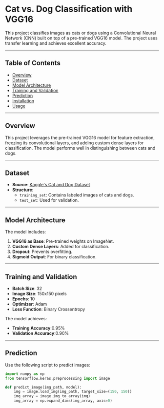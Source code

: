 # Cat vs. Dog Classification with VGG16

This project classifies images as cats or dogs using a Convolutional Neural Network (CNN) built on top of a pre-trained VGG16 model. The project uses transfer learning and achieves excellent accuracy.

---

## Table of Contents

- [Overview](#overview)
- [Dataset](#dataset)
- [Model Architecture](#model-architecture)
- [Training and Validation](#training-and-validation)
- [Prediction](#prediction)
- [Installation](#installation)
- [Usage](#usage)

---

## Overview

This project leverages the pre-trained VGG16 model for feature extraction, freezing its convolutional layers, and adding custom dense layers for classification. The model performs well in distinguishing between cats and dogs.

---

## Dataset

- **Source**: [Kaggle's Cat and Dog Dataset](https://www.kaggle.com/tongpython/cat-and-dog)
- **Structure**:
  - `training_set`: Contains labeled images of cats and dogs.
  - `test_set`: Used for validation.

---

## Model Architecture

The model includes:
1. **VGG16 as Base**: Pre-trained weights on ImageNet.
2. **Custom Dense Layers**: Added for classification.
3. **Dropout**: Prevents overfitting.
4. **Sigmoid Output**: For binary classification.

---

## Training and Validation

- **Batch Size**: 32
- **Image Size**: 150x150 pixels
- **Epochs**: 10
- **Optimizer**: Adam
- **Loss Function**: Binary Crossentropy

The model achieves:
- **Training Accuracy**:0.95%
- **Validation Accuracy**:0.90%

---

## Prediction

Use the following script to predict images:

```python
import numpy as np
from tensorflow.keras.preprocessing import image

def predict_image(img_path, model):
    img = image.load_img(img_path, target_size=(150, 150))
    img_array = image.img_to_array(img)
    img_array = np.expand_dims(img_array, axis=0)
   
